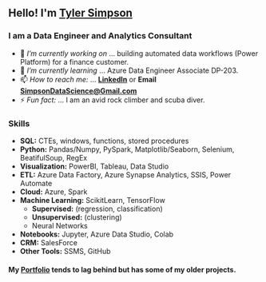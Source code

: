## Hello! I'm [Tyler Simpson](https://www.tylerjsimpson.com/)
### I am a Data Engineer and Analytics Consultant
- 🔭 *I’m currently working on* ... building automated data workflows (Power Platform) for a finance customer.
- 🌱 *I’m currently learning* ... Azure Data Engineer Associate DP-203.
- 📫 *How to reach me:* ... **[LinkedIn](https://www.linkedin.com/in/tj-simpson/)** or **Email SimpsonDataScience@Gmail.com**
- ⚡ *Fun fact:* ... I am an avid rock climber and scuba diver.  

### Skills
* **SQL:** CTEs, windows, functions, stored procedures
* **Python:** Pandas/Numpy, PySpark, Matplotlib/Seaborn, Selenium, BeatifulSoup, RegEx
* **Visualization:** PowerBI, Tableau, Data Studio
* **ETL:** Azure Data Factory, Azure Synapse Analytics, SSIS, Power Automate
* **Cloud:** Azure, Spark
* **Machine Learning:** ScikitLearn, TensorFlow
  * **Supervised:** (regression, classification)  
  * **Unsupervised:** (clustering)
  * Neural Networks 
* **Notebooks:** Jupyter, Azure Data Studio, Colab
* **CRM:** SalesForce
* **Other Tools:** SSMS, GitHub

#### My **[Portfolio](https://www.tylerjsimpson.com/)** tends to lag behind but has some of my older projects.
